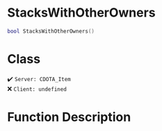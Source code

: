 # StacksWithOtherOwners
```lua
bool StacksWithOtherOwners()
```
# Class
✔️ `Server: CDOTA_Item`  
❌ `Client: undefined`  

# Function Description

